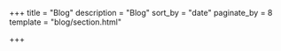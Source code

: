 +++
title = "Blog"
description = "Blog"
sort_by = "date"
paginate_by = 8
template = "blog/section.html"

+++
